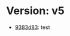 # Version: v5

* [9383d83](https://github.com/VictoriaSko/unit-demo-cra/commit/9383d836912e56b07b421d08e3b1651d7b42988f): test
